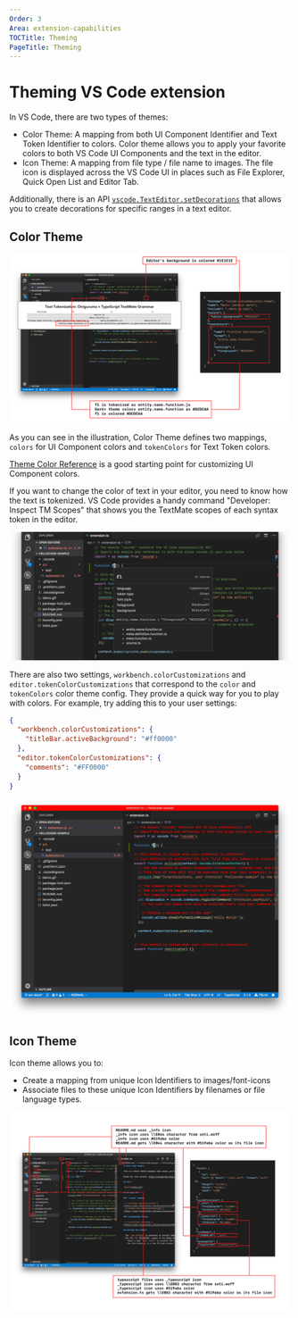 ```yaml
---
Order: 3
Area: extension-capabilities
TOCTitle: Theming
PageTitle: Theming
---
```


# Theming VS Code extension

In VS Code, there are two types of themes:

- Color Theme: A mapping from both UI Component Identifier and Text Token Identifier to colors. Color theme allows you to apply your favorite colors to both VS Code UI Components and the text in the editor.
- Icon Theme: A mapping from file type / file name to images. The file icon is displayed across the VS Code UI in places such as File Explorer, Quick Open List and Editor Tab.

Additionally, there is an API [`vscode.TextEditor.setDecorations`](/api/references/vscode-api#TextEditor.setDecorations) that allows you to create decorations for specific ranges in a text editor.

## Color Theme

![color-theme](./images/theming/color-theme.png)

As you can see in the illustration, Color Theme defines two mappings, `colors` for UI Component colors and `tokenColors` for Text Token colors.

[Theme Color Reference](/api/references/theme-color) is a good starting point for customizing UI Component colors.

If you want to change the color of text in your editor, you need to know how the text is tokenized. VS Code provides a handy command "Developer: Inspect TM Scopes" that shows you the TextMate scopes of each syntax token in the editor.

![tm-inspector](./images/theming/tm-inspector.png)

There are also two settings, `workbench.colorCustomizations` and `editor.tokenColorCustomizations` that correspond to the `color` and `tokenColors` color theme config. They provide a quick way for you to play with colors. For example, try adding this to your user settings:

```json
{
  "workbench.colorCustomizations": {
    "titleBar.activeBackground": "#ff0000"
  },
  "editor.tokenColorCustomizations": {
    "comments": "#FF0000"
  }
}
```

![color-setting](./images/theming/color-setting.png)

## Icon Theme

Icon theme allows you to:
- Create a mapping from unique Icon Identifiers to images/font-icons
- Associate files to these unique Icon Identifiers by filenames or file language types.

![icon-theme](./images/theming/icon-theme.png)